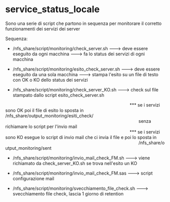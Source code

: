 # service_status_locale

Sono una serie di script che partono in sequenza per monitorare il corretto funzionamenti dei servizi dei server

Sequenza:

- /nfs_share/script/monitoring/check_server.sh ---> deve essere eseguito da ogni macchina ---> fa lo status dei servizi di ogni macchina

- /nfs_share/script/monitoring/esito_check_server.sh ---> deve essere eseguito da una sola macchina ---> stampa l'esito su un file di testo con OK o KO dello status dei servizi

- /nfs_share/script/monitoring/check_server_KO.sh ---> check sul file stampato dallo script esito_check_server.sh 

                            *** se i servizi sono OK poi il file di esito lo sposta in /nfs_share/output_monitoring/esiti_check/
                              senza richiamare lo script per l'invio mail
                            *** se i servizi sono KO esegue lo script di invio mail che ci invia il file e poi lo sposta in
                              /nfs_share/output_monitoring/sent

- /nfs_share/script/monitoring/invio_mail_check_FM.sh ---> viene richiamato da check_server_KO.sh se trova nell'esito un KO 

- /nfs_share/script/monitoring/invio_mail_check_FM.sas ---> script configurazione mail

- /nfs_share/script/monitoring/svecchiamento_file_check.sh ---> svecchiamento file check,  lascia 1 giorno di retention

